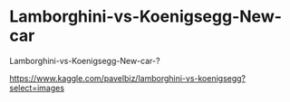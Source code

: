 # Lamborghini-vs-Koenigsegg-New-car
Lamborghini-vs-Koenigsegg-New-car-?

https://www.kaggle.com/pavelbiz/lamborghini-vs-koenigsegg?select=images
